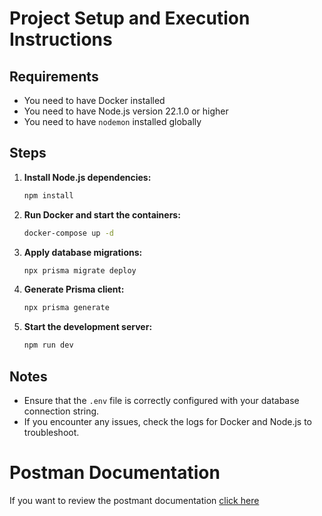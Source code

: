# Project Setup and Execution Instructions

## Requirements

- You need to have Docker installed
- You need to have Node.js version 22.1.0 or higher
- You need to have `nodemon` installed globally

## Steps

1. **Install Node.js dependencies:**

   ```bash
   npm install
   ```

2. **Run Docker and start the containers:**

   ```bash
   docker-compose up -d
   ```

3. **Apply database migrations:**

   ```bash
   npx prisma migrate deploy
   ```

4. **Generate Prisma client:**

   ```bash
   npx prisma generate
   ```

5. **Start the development server:**

   ```bash
   npm run dev
   ```

## Notes

- Ensure that the `.env` file is correctly configured with your database connection string.
- If you encounter any issues, check the logs for Docker and Node.js to troubleshoot.

# Postman Documentation
If you want to review the postmant documentation [click here](https://documenter.getpostman.com/view/19546457/2sAXjRW9u1)